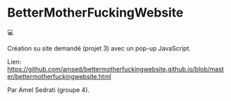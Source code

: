 <h1><b>BetterMotherFuckingWebsite </b></h1> 💻 

Création su site demandé (projet 3) avec un pop-up JavaScript.

Lien: https://github.com/amsed/bettermotherfuckingwebsite.github.io/blob/master/bettermotherfuckingwebsite.html


Par Amel Sedrati (groupe 4).
